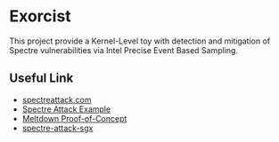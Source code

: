 # Exorcist
This project provide a Kernel-Level toy with detection and mitigation of Spectre vulnerabilities via Intel Precise Event Based Sampling.


## Useful Link
- [spectreattack.com](https://spectreattack.com/)
- [Spectre Attack Example](https://github.com/Eugnis/spectre-attack?tab=readme-ov-file)
- [Meltdown Proof-of-Concept](https://github.com/isec-tugraz/meltdown)
- [spectre-attack-sgx](https://github.com/lsds/spectre-attack-sgx?tab=readme-ov-file)
